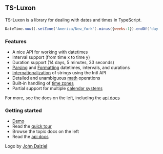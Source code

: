 ## TS-Luxon

TS-Luxon is a library for dealing with dates and times in TypeScript.

```js
DateTime.now().setZone('America/New_York').minus({weeks:1}).endOf('day').toISO();
```

### Features

 * A nice API for working with datetimes
 * Interval support (from time x to time y)
 * Duration support (14 days, 5 minutes, 33 seconds)
 * [Parsing](parsing.md) and [Formatting](formatting.md) datetimes, intervals, and durations
 * [Internationalization](intl.md) of strings using the Intl API
 * Detailed and unambiguous [math](math.md) operations
 * Built-in handling of [time zones](zones.md)
 * Partial support for multiple [calendar systems](calendars.md)
 
 For more, see the docs on the left, including the  [api docs](api-docs/index.html ':ignore')
 
### Getting started
 
  * [Demo](https://moment.github.io/luxon/demo/global.html ':ignore')
  * Read the [quick tour](tour.md)
  * Browse the topic docs on the left
  * Read the [api docs](api-docs/index.html ':ignore')

Logo by [John Dalziel](https://github.com/crashposition)
